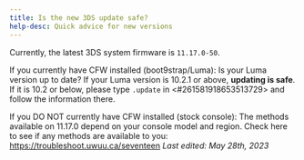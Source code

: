 ```yaml
---
title: Is the new 3DS update safe?
help-desc: Quick advice for new versions
---
```


Currently, the latest 3DS system firmware is `11.17.0-50`.

If you currently have CFW installed (boot9strap/Luma):
Is your Luma version up to date? If your Luma version is 10.2.1 or above, **updating is safe**.
If it is 10.2 or below, please type `.update` in <#261581918653513729> and follow the information there.

If you DO NOT currently have CFW installed (stock console):
The methods available on 11.17.0 depend on your console model and region. Check here to see if any methods are available to you: https://troubleshoot.uwuu.ca/seventeen
*Last edited: May 28th, 2023*
